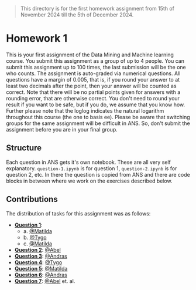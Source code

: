 > This directory is for the first homework assignment from 15th of November 2024 till the 5th of December 2024.

# Homework 1
This is your first assignment of the Data Mining and Machine learning course. You submit this assignment as a group of up to 4 people. You can submit this assignment up to 100 times, the last submission will be the one who counts. The assignment is auto-graded via numerical questions. All questions have a margin of 0.005, that is, if you round your answer to at least two decimals after the point, then your answer will be counted as correct. Note that there will be no partial points given for answers with a rounding error, that are otherwise correct. You don't need to round your result if you want to be safe, but if you do, we assume that you know how. Further please note that the log⁡log indicates the natural logarithm throughout this course (the one to basis ee). Please be aware that switching groups for the same assignment will be difficult in ANS. So, don't submit the assignment before you are in your final group. 

## Structure
Each question in ANS gets it's own notebook. These are all very self explanatory. `question-1.ipynb` is for question 1, `question-2.ipynb` is for question 2, etc. In there the question is copied from ANS and there are code blocks in between where we work on the exercises described below.

## Contributions
The distribution of tasks for this assignment was as follows:
- [**Question 1**](./question-1.ipynb):
  * a. [@Matilda](https://github.com/Matilda03)
  * b. [@Tygo](http://redirects.tygo.van.den.hurk.dev/github/personal)
  * c. [@Matilda](https://github.com/Matilda03)
- [**Question 2**](./question-2.ipynb): [@Abel](https://github.com/GalambosAbel)
- [**Question 3**](./question-3.ipynb): [@Andras](https://github.com/BAndris2)
- [**Question 4**](./question-4.ipynb): [@Tygo](http://redirects.tygo.van.den.hurk.dev/github/personal)
- [**Question 5**](./question-5.ipynb): [@Matilda](https://github.com/Matilda03)
- [**Question 6**](./question-6.ipynb): [@Andras](https://github.com/BAndris2)
- [**Question 7**](./question-7.ipynb): [@Abel](https://github.com/GalambosAbel) et. al.
